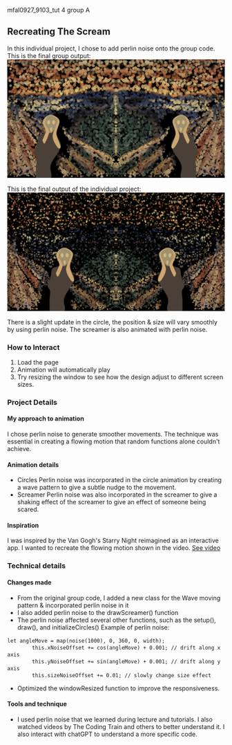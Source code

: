 mfal0927_9103_tut 4 group A

## Recreating The Scream

In this individual project, I chose to add perlin noise onto the group code. This is the final group output:
![Final group output](assets/final_group.png)

This is the final output of the individual project:
![Final individual output](assets/individual.png)

There is a slight update in the circle, the position & size will vary smoothly by using perlin noise. The screamer is also animated with perlin noise.

### How to Interact
1. Load the page
2. Animation will automatically play
3. Try resizing the window to see how the design adjust to different screen sizes.

### Project Details

#### My approach to animation
I chose perlin noise to generate smoother movements. The technique was essential in creating a flowing motion that random functions alone couldn't achieve.

#### Animation details
- Circles
Perlin noise was incorporated in the circle animation by creating a wave pattern to give a subtle nudge to the movement.
- Screamer
Perlin noise was also incorporated in the screamer to give a shaking effect of the screamer to give an effect of someone being scared.

#### Inspiration
I was inspired by the Van Gogh's Starry Night reimagined as an interactive app. I wanted to recreate the flowing motion shown in the video.
[See video](https://www.youtube.com/watch?v=Ph1SEFWcL58&ab_channel=pvrellis)

### Technical details
#### Changes made
- From the original group code, I added a new class for the Wave moving pattern & incorporated perlin noise in it
- I also added perlin noise to the drawScreamer() function
- The perlin noise affected several other functions, such as the setup(), draw(), and initializeCircles()
Example of perlin noise:
```
let angleMove = map(noise(1000), 0, 360, 0, width);
        this.xNoiseOffset += cos(angleMove) + 0.001; // drift along x axis
        this.yNoiseOffset += sin(angleMove) + 0.001; // drift along y axis
        this.sizeNoiseOffset += 0.01; // slowly change size effect
```
- Optimized the windowResized function to improve the responsiveness.


#### Tools and technique
- I used perlin noise that we learned during lecture and tutorials. I also watched videos by The Coding Train and others to better understand it. I also interact with chatGPT to understand a more specific code.

